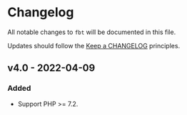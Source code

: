 # Changelog

All notable changes to `fbt` will be documented in this file.

Updates should follow the [Keep a CHANGELOG](http://keepachangelog.com/) principles.

## v4.0 - 2022-04-09

### Added
- Support PHP >= 7.2.
